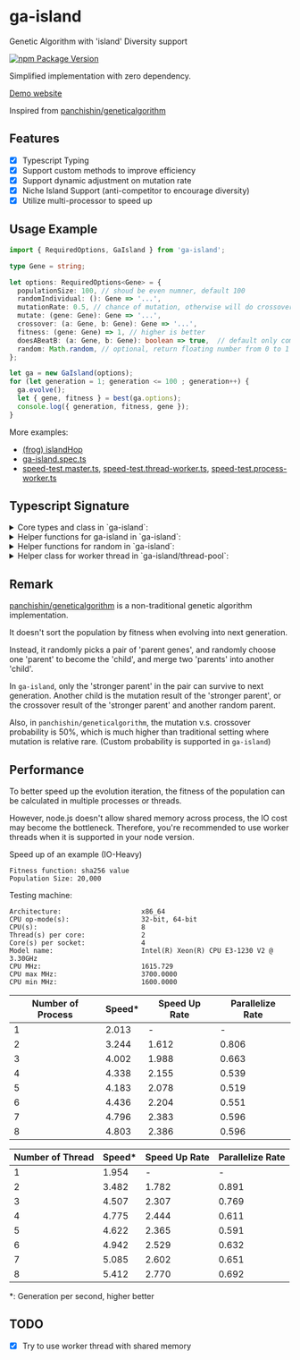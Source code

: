 # ga-island

Genetic Algorithm with 'island' Diversity support

[![npm Package Version](https://img.shields.io/npm/v/ga-island.svg?maxAge=2592000)](https://www.npmjs.com/package/ga-island)

Simplified implementation with zero dependency.

[Demo website](https://ga-island-demo.surge.sh)

Inspired from [panchishin/geneticalgorithm](https://github.com/panchishin/geneticalgorithm)

## Features
- [x] Typescript Typing
- [x] Support custom methods to improve efficiency
- [x] Support dynamic adjustment on mutation rate
- [x] Niche Island Support (anti-competitor to encourage diversity)
- [x] Utilize multi-processor to speed up

## Usage Example

```typescript
import { RequiredOptions, GaIsland } from 'ga-island';

type Gene = string;

let options: RequiredOptions<Gene> = {
  populationSize: 100, // shoud be even numner, default 100
  randomIndividual: (): Gene => '...',
  mutationRate: 0.5, // chance of mutation, otherwise will do crossover, default 0.5
  mutate: (gene: Gene): Gene => '...',
  crossover: (a: Gene, b: Gene): Gene => '...',
  fitness: (gene: Gene) => 1, // higher is better
  doesABeatB: (a: Gene, b: Gene): boolean => true,  // default only compare by fitness, custom function can consider both distance and fitness
  random: Math.random, // optional, return floating number from 0 to 1 inclusively
};

let ga = new GaIsland(options);
for (let generation = 1; generation <= 100 ; generation++) {
  ga.evolve();
  let { gene, fitness } = best(ga.options);
  console.log({ generation, fitness, gene });
}
```

More examples:
- [(frog) islandHop](./examples)
- [ga-island.spec.ts](./test/ga-island.spec.ts)
- [speed-test.master.ts](./test/speed-test.master.ts), [speed-test.thread-worker.ts](./test/speed-test.thread-worker.ts), [speed-test.process-worker.ts](./test/speed-test.process-worker.ts)

## Typescript Signature

<details>
<summary>
Core types and class in `ga-island`:
</summary>

```typescript
export class GaIsland<G> {
  options: FullOptions<G>;
  constructor(options: RequiredOptions<G>);
  evolve(): void;
}

export type RequiredOptions<G> = Options<G> & ({
  population: G[];
} | {
  randomIndividual: () => G;
});

export type FullOptions<G> = Required<Options<G>>;

export type Options<G> = {
    mutate: (gene: G) => G;
    /**
     * default 0.5
     * chance of doing mutation, otherwise will do crossover
     * */
    mutationRate?: number;
    crossover: (a: G, b: G) => G;
    /**
     * higher is better
     * */
    fitness: (gene: G) => number;
    /**
     * default only compare the fitness
     * custom function should consider both distance and fitness
     * */
    doesABeatB?: (a: G, b: G) => boolean;
    population?: G[];
    /**
     * default 100
     * should be even number
     * */
    populationSize?: number;
    /**
     * default randomly pick a gene from the population than mutate
     * */
    randomIndividual?: () => G;
    /**
     * return floating number from 0 to 1 inclusively
     * default Math.random()
     * */
    random?: () => number;
};
```

</details>

<details>
<summary>
Helper functions for ga-island in `ga-island`:
</summary>

```typescript
/**
 * inplace populate the options.population gene pool
 * */
export function populate<G>(options: FullOptions<G>): void;

/**
 * Apply default options and populate when needed
 * */
export function populateOptions<G>(_options: RequiredOptions<G>): FullOptions<G>;

/**
 * generate a not-bad doesABeatB() function for kick-starter
 * should use custom implement according to the context
 * */
export function genDoesABeatB<G>(options: {
  /**
   * higher is better,
   * zero or negative is failed gene
   * */
  fitness: (gene: G) => number;
  distance: (a: G, b: G) => number;
  min_distance: number;
  /**
   * return float value from 0 to 1 inclusively
   * as chance to change the Math.random() implementation
   * */
  random?: Random;
}): (a: G, b: G) => boolean;

export function best<G>(options: {
  population: G[];
  fitness: (gene: G) => number;
}): {
  gene: G;
  fitness: number;
};

export function maxIndex(scores: number[]): number;
```

</details>

<details>
<summary>
Helper functions for random in `ga-island`:
</summary>

```typescript
/**
 * return float value from 0 to 1 inclusively
 * */
export type Random = () => number;

/**
 * @param random  custom implementation of Math.random()
 * @param min     inclusive lower bound
 * @param max     inclusive upper bound
 * @param step    interval between each value
 * */
export function randomNumber(random: Random, min: number, max: number, step: number): number;

export function randomElement<T>(random: Random, xs: T[]): T;
/**
 * @param random        custom implementation of Math.random()
 * @param probability   change of getting true
 * */
export function randomBoolean(random: Random, probability?: number): boolean;

/**
 * in-place shuffle the order of elements in the array
 * */
export function shuffleArray<T>(random: Random, xs: T[]): void;
```

</details>

<details>
<summary>
Helper class for worker thread in `ga-island/thread-pool`:
</summary>

```typescript
import { Worker } from 'worker_threads';

export type WeightedWorker = {
    weight: number;
    worker: Worker;
};

/**
 * only support request-response batch-by-batch
 * DO NOT support multiple interlaced concurrent batches
 * */
export class ThreadPool {
    totalWeights: number;

    workers: WeightedWorker[];

    dispatch<T, R>(inputs: T[]): Promise<R[]>;
    dispatch<T, R>(inputs: T[], cb: (err: any, outputs: R[]) => void): void;

    constructor(options: {
        modulePath: string;
        /**
         * workload for each worker, default to 1.0 for all workers
         * */
        weights?: number[];
        /**
         * number of worker = (number of core / weights) * overload
         * default to 1.0
         * */
        overload?: number;
      } | {
        workers: WeightedWorker[];
    });

    close(): void;
}
```

</details>

## Remark
[panchishin/geneticalgorithm](https://github.com/panchishin/geneticalgorithm) is a non-traditional genetic algorithm implementation.

It doesn't sort the population by fitness when evolving into next generation.

Instead, it randomly picks a pair of 'parent genes',
and randomly choose one 'parent' to become the 'child',
and merge two 'parents' into another 'child'.

In `ga-island`, only the 'stronger parent' in the pair can survive to next generation. Another child is the mutation result of the 'stronger parent', or the crossover result of the 'stronger parent' and another random parent.

Also, in `panchishin/geneticalgorithm`, the mutation v.s. crossover probability is 50%,
which is much higher than traditional setting where mutation is relative rare.
(Custom probability is supported in `ga-island`)

## Performance

To better speed up the evolution iteration,
the fitness of the population can be calculated in multiple processes or threads.

However, node.js doesn't allow shared memory across process,
the IO cost may become the bottleneck. Therefore, you're recommended to use worker threads when it is supported in your node version.

Speed up of an example (IO-Heavy)
```
Fitness function: sha256 value
Population Size: 20,000
```

Testing machine:
```
Architecture:                    x86_64
CPU op-mode(s):                  32-bit, 64-bit
CPU(s):                          8
Thread(s) per core:              2
Core(s) per socket:              4
Model name:                      Intel(R) Xeon(R) CPU E3-1230 V2 @ 3.30GHz
CPU MHz:                         1615.729
CPU max MHz:                     3700.0000
CPU min MHz:                     1600.0000
```


| Number of Process | Speed* | Speed Up Rate | Parallelize Rate |
|-------------------|--------|---------------|------------------|
| 1                 | 2.013  | -             | -                |
| 2                 | 3.244  | 1.612         | 0.806            |
| 3                 | 4.002  | 1.988         | 0.663            |
| 4                 | 4.338  | 2.155         | 0.539            |
| 5                 | 4.183  | 2.078         | 0.519            |
| 6                 | 4.436  | 2.204         | 0.551            |
| 7                 | 4.796  | 2.383         | 0.596            |
| 8                 | 4.803  | 2.386         | 0.596            |

| Number of Thread  | Speed* | Speed Up Rate | Parallelize Rate |
|-------------------|--------|---------------|------------------|
| 1                 | 1.954  | -             | -                |
| 2                 | 3.482  | 1.782         | 0.891            |
| 3                 | 4.507  | 2.307         | 0.769            |
| 4                 | 4.775  | 2.444         | 0.611            |
| 5                 | 4.622  | 2.365         | 0.591            |
| 6                 | 4.942  | 2.529         | 0.632            |
| 7                 | 5.085  | 2.602         | 0.651            |
| 8                 | 5.412  | 2.770         | 0.692            |

*: Generation per second, higher better

## TODO

- [x] Try to use worker thread with shared memory
